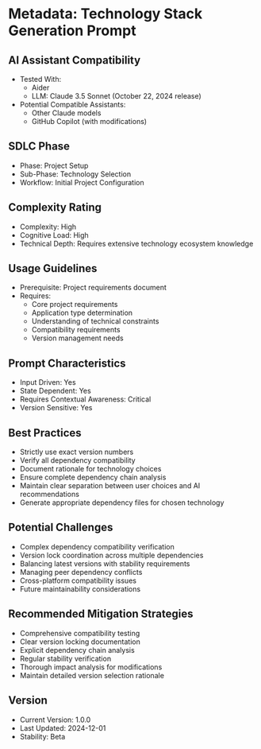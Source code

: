 # Metadata: Technology Stack Generation Prompt

## AI Assistant Compatibility
- Tested With: 
  * Aider
  * LLM: Claude 3.5 Sonnet (October 22, 2024 release)
- Potential Compatible Assistants: 
  * Other Claude models
  * GitHub Copilot (with modifications)

## SDLC Phase
- Phase: Project Setup
- Sub-Phase: Technology Selection
- Workflow: Initial Project Configuration

## Complexity Rating
- Complexity: High
- Cognitive Load: High
- Technical Depth: Requires extensive technology ecosystem knowledge

## Usage Guidelines
- Prerequisite: Project requirements document
- Requires: 
  * Core project requirements
  * Application type determination
  * Understanding of technical constraints
  * Compatibility requirements
  * Version management needs

## Prompt Characteristics
- Input Driven: Yes
- State Dependent: Yes
- Requires Contextual Awareness: Critical
- Version Sensitive: Yes

## Best Practices
- Strictly use exact version numbers
- Verify all dependency compatibility
- Document rationale for technology choices
- Ensure complete dependency chain analysis
- Maintain clear separation between user choices and AI recommendations
- Generate appropriate dependency files for chosen technology

## Potential Challenges
- Complex dependency compatibility verification
- Version lock coordination across multiple dependencies
- Balancing latest versions with stability requirements
- Managing peer dependency conflicts
- Cross-platform compatibility issues
- Future maintainability considerations

## Recommended Mitigation Strategies
- Comprehensive compatibility testing
- Clear version locking documentation
- Explicit dependency chain analysis
- Regular stability verification
- Thorough impact analysis for modifications
- Maintain detailed version selection rationale

## Version
- Current Version: 1.0.0
- Last Updated: 2024-12-01
- Stability: Beta
